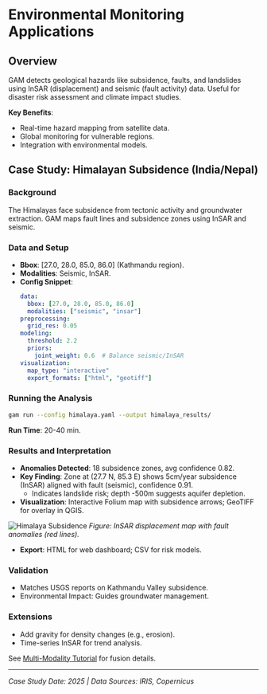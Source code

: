 # Environmental Monitoring Applications

## Overview

GAM detects geological hazards like subsidence, faults, and landslides using InSAR (displacement) and seismic (fault activity) data. Useful for disaster risk assessment and climate impact studies.

**Key Benefits**:
- Real-time hazard mapping from satellite data.
- Global monitoring for vulnerable regions.
- Integration with environmental models.

## Case Study: Himalayan Subsidence (India/Nepal)

### Background
The Himalayas face subsidence from tectonic activity and groundwater extraction. GAM maps fault lines and subsidence zones using InSAR and seismic.

### Data and Setup
- **Bbox**: [27.0, 28.0, 85.0, 86.0] (Kathmandu region).
- **Modalities**: Seismic, InSAR.
- **Config Snippet**:
  ```yaml
  data:
    bbox: [27.0, 28.0, 85.0, 86.0]
    modalities: ["seismic", "insar"]
  preprocessing:
    grid_res: 0.05
  modeling:
    threshold: 2.2
    priors:
      joint_weight: 0.6  # Balance seismic/InSAR
  visualization:
    map_type: "interactive"
    export_formats: ["html", "geotiff"]
  ```

### Running the Analysis
```bash
gam run --config himalaya.yaml --output himalaya_results/
```

**Run Time**: 20-40 min.

### Results and Interpretation
- **Anomalies Detected**: 18 subsidence zones, avg confidence 0.82.
- **Key Finding**: Zone at (27.7 N, 85.3 E) shows 5cm/year subsidence (InSAR) aligned with fault (seismic), confidence 0.91.
  - Indicates landslide risk; depth -500m suggests aquifer depletion.
- **Visualization**: Interactive Folium map with subsidence arrows; GeoTIFF for overlay in QGIS.

![Himalaya Subsidence](images/himalaya_map.png)
*Figure: InSAR displacement map with fault anomalies (red lines).*

- **Export**: HTML for web dashboard; CSV for risk models.

### Validation
- Matches USGS reports on Kathmandu Valley subsidence.
- Environmental Impact: Guides groundwater management.

### Extensions
- Add gravity for density changes (e.g., erosion).
- Time-series InSAR for trend analysis.

See [Multi-Modality Tutorial](../tutorials/02_multi_modality_fusion.ipynb) for fusion details.

---

*Case Study Date: 2025 | Data Sources: IRIS, Copernicus*